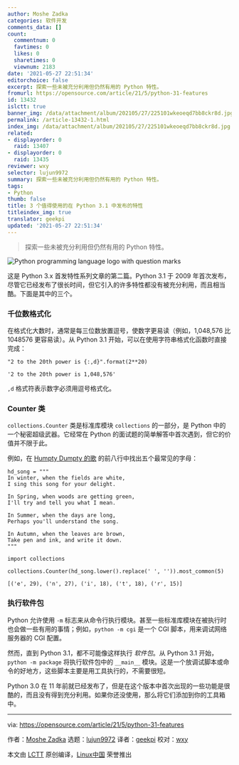 ```yaml
---
author: Moshe Zadka
categories: 软件开发
comments_data: []
count:
  commentnum: 0
  favtimes: 0
  likes: 0
  sharetimes: 0
  viewnum: 2183
date: '2021-05-27 22:51:34'
editorchoice: false
excerpt: 探索一些未被充分利用但仍然有用的 Python 特性。
fromurl: https://opensource.com/article/21/5/python-31-features
id: 13432
islctt: true
banner_img: /data/attachment/album/202105/27/225101wkeoeqd7bb8ckr8d.jpg
permalink: /article-13432-1.html
index_img: /data/attachment/album/202105/27/225101wkeoeqd7bb8ckr8d.jpg.thumb.jpg
related:
- displayorder: 0
  raid: 13407
- displayorder: 0
  raid: 13435
reviewer: wxy
selector: lujun9972
summary: 探索一些未被充分利用但仍然有用的 Python 特性。
tags:
- Python
thumb: false
title: 3 个值得使用的在 Python 3.1 中发布的特性
titleindex_img: true
translator: geekpi
updated: '2021-05-27 22:51:34'
---
```



> 
> 探索一些未被充分利用但仍然有用的 Python 特性。
> 
> 
> 


![](/data/attachment/album/202105/27/225101wkeoeqd7bb8ckr8d.jpg "Python programming language logo with question marks")


这是 Python 3.x 首发特性系列文章的第二篇。Python 3.1 于 2009 年首次发布，尽管它已经发布了很长时间，但它引入的许多特性都没有被充分利用，而且相当酷。下面是其中的三个。


### 千位数格式化


在格式化大数时，通常是每三位数放置逗号，使数字更易读（例如，1,048,576 比 1048576 更容易读）。从 Python 3.1 开始，可以在使用字符串格式化函数时直接完成：



```
"2 to the 20th power is {:,d}".format(2**20)

```


```
'2 to the 20th power is 1,048,576'

```

`,d` 格式符表示数字必须用逗号格式化。


### Counter 类


`collections.Counter` 类是标准库模块 `collections` 的一部分，是 Python 中的一个秘密超级武器。它经常在 Python 的面试题的简单解答中首次遇到，但它的价值并不限于此。


例如，在 [Humpty Dumpty 的歌](http://www2.open.ac.uk/openlearn/poetryprescription/humpty-dumptys-recitation.html) 的前八行中找出五个最常见的字母：



```
hd_song = """
In winter, when the fields are white,
I sing this song for your delight.

In Spring, when woods are getting green,
I'll try and tell you what I mean.

In Summer, when the days are long,
Perhaps you'll understand the song.

In Autumn, when the leaves are brown,
Take pen and ink, and write it down.
"""

```


```
import collections

collections.Counter(hd_song.lower().replace(' ', '')).most_common(5)

```


```
[('e', 29), ('n', 27), ('i', 18), ('t', 18), ('r', 15)]

```

### 执行软件包


Python 允许使用 `-m` 标志来从命令行执行模块。甚至一些标准库模块在被执行时也会做一些有用的事情；例如，`python -m cgi` 是一个 CGI 脚本，用来调试网络服务器的 CGI 配置。


然而，直到 Python 3.1，都不可能像这样执行 *软件包*。从 Python 3.1 开始，`python -m package` 将执行软件包中的 `__main__` 模块。这是一个放调试脚本或命令的好地方，这些脚本主要是用工具执行的，不需要很短。


Python 3.0 在 11 年前就已经发布了，但是在这个版本中首次出现的一些功能是很酷的，而且没有得到充分利用。如果你还没使用，那么将它们添加到你的工具箱中。




---


via: <https://opensource.com/article/21/5/python-31-features>


作者：[Moshe Zadka](https://opensource.com/users/moshez) 选题：[lujun9972](https://github.com/lujun9972) 译者：[geekpi](https://github.com/geekpi) 校对：[wxy](https://github.com/wxy)


本文由 [LCTT](https://github.com/LCTT/TranslateProject) 原创编译，[Linux中国](https://linux.cn/) 荣誉推出